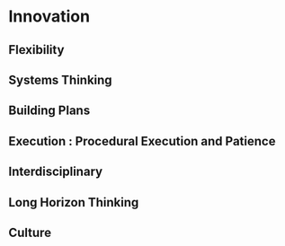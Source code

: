 # Innovation

## Flexibility

## Systems Thinking

## Building Plans

## Execution : Procedural Execution and Patience

## Interdisciplinary

## Long Horizon Thinking

## Culture
